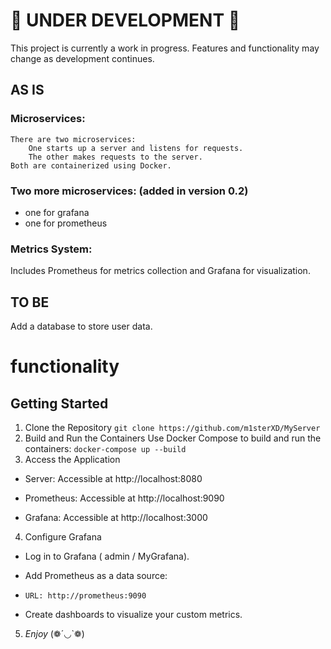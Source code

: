 # 🚧 UNDER DEVELOPMENT 🚧
This project is currently a work in progress. Features and functionality may change as development continues.
## AS IS
### Microservices:
    There are two microservices:
        One starts up a server and listens for requests.
        The other makes requests to the server.
    Both are containerized using Docker.

### Two more microservices: (added in version 0.2)
- one for grafana
- one for prometheus

### Metrics System:
 Includes Prometheus for metrics collection and Grafana for visualization.


## TO BE
Add a database to store user data. 

# functionality
## Getting Started
1. Clone the Repository
`git clone https://github.com/m1sterXD/MyServer`
2. Build and Run the Containers
Use Docker Compose to build and run the containers:
`docker-compose up --build`
3. Access the Application
- Server: Accessible at http://localhost:8080

- Prometheus: Accessible at http://localhost:9090

- Grafana: Accessible at http://localhost:3000
4. Configure Grafana
- Log in to Grafana ( admin / MyGrafana).

- Add Prometheus as a data source:

- `URL: http://prometheus:9090`

- Create dashboards to visualize your custom metrics.
5. _Enjoy_ (❁´◡`❁)